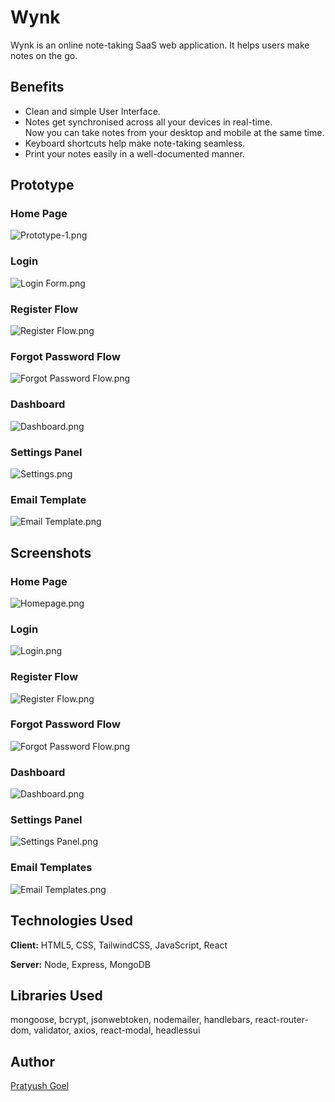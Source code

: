 
# Wynk

Wynk is an online note-taking SaaS web application. It helps users make notes on the go.

## Benefits

- Clean and simple User Interface.
- Notes get synchronised across all your devices in real-time.  
    Now you can take notes from your desktop and mobile at the same time.
- Keyboard shortcuts help make note-taking seamless.
- Print your notes easily in a well-documented manner.

## Prototype

### Home Page

![Prototype-1.png](https://s3.us-west-2.amazonaws.com/secure.notion-static.com/f9806a3e-5680-4658-8596-5a2aec413b32/Prototype-1.png?X-Amz-Algorithm=AWS4-HMAC-SHA256&X-Amz-Content-Sha256=UNSIGNED-PAYLOAD&X-Amz-Credential=AKIAT73L2G45EIPT3X45%2F20220222%2Fus-west-2%2Fs3%2Faws4_request&X-Amz-Date=20220222T121144Z&X-Amz-Expires=86400&X-Amz-Signature=912201cdab33c0040e390c6d24cb354ffaa11a8d1b3f586dddb6a4409af37b09&X-Amz-SignedHeaders=host&response-content-disposition=filename%20%3D%22Prototype-1.png%22&x-id=GetObject)

### Login

![Login Form.png](https://s3.us-west-2.amazonaws.com/secure.notion-static.com/60efff4a-7814-452a-ba62-022c325ed3e2/Login_Form.png?X-Amz-Algorithm=AWS4-HMAC-SHA256&X-Amz-Content-Sha256=UNSIGNED-PAYLOAD&X-Amz-Credential=AKIAT73L2G45EIPT3X45%2F20220222%2Fus-west-2%2Fs3%2Faws4_request&X-Amz-Date=20220222T121216Z&X-Amz-Expires=86400&X-Amz-Signature=ce2c159dc3be9b856d3cf7826d87ef2b7f3b69bdc2305a35dbcc9818e569cb52&X-Amz-SignedHeaders=host&response-content-disposition=filename%20%3D%22Login%2520Form.png%22&x-id=GetObject)

### Register Flow

![Register Flow.png](https://s3.us-west-2.amazonaws.com/secure.notion-static.com/c533d5ee-a299-48ba-bf02-2240648d70c6/Register_Flow.png?X-Amz-Algorithm=AWS4-HMAC-SHA256&X-Amz-Content-Sha256=UNSIGNED-PAYLOAD&X-Amz-Credential=AKIAT73L2G45EIPT3X45%2F20220222%2Fus-west-2%2Fs3%2Faws4_request&X-Amz-Date=20220222T121233Z&X-Amz-Expires=86400&X-Amz-Signature=3e6d24f71227603f4dfc4695e9f07666c572d3f68b734a4ec4764c4de1223915&X-Amz-SignedHeaders=host&response-content-disposition=filename%20%3D%22Register%2520Flow.png%22&x-id=GetObject)

### Forgot Password Flow

![Forgot Password Flow.png](https://s3.us-west-2.amazonaws.com/secure.notion-static.com/fba469e2-2f9a-4277-96a2-194941f91c69/Forgot_Password_Flow.png?X-Amz-Algorithm=AWS4-HMAC-SHA256&X-Amz-Content-Sha256=UNSIGNED-PAYLOAD&X-Amz-Credential=AKIAT73L2G45EIPT3X45%2F20220222%2Fus-west-2%2Fs3%2Faws4_request&X-Amz-Date=20220222T121246Z&X-Amz-Expires=86400&X-Amz-Signature=c96aee0e690bb85ef2687d3d87d54f3554595f8db6a5b559936c551f529efbe4&X-Amz-SignedHeaders=host&response-content-disposition=filename%20%3D%22Forgot%2520Password%2520Flow.png%22&x-id=GetObject)

### Dashboard

![Dashboard.png](https://www.flickr.com/gp/195191566@N05/9296E8)

### Settings Panel

![Settings.png](https://s3.us-west-2.amazonaws.com/secure.notion-static.com/a76a1e77-ea59-4e1d-a02e-0bafbb95b1e1/Settings.png?X-Amz-Algorithm=AWS4-HMAC-SHA256&X-Amz-Content-Sha256=UNSIGNED-PAYLOAD&X-Amz-Credential=AKIAT73L2G45EIPT3X45%2F20220222%2Fus-west-2%2Fs3%2Faws4_request&X-Amz-Date=20220222T121312Z&X-Amz-Expires=86400&X-Amz-Signature=8174a8094647b52b11dd4d0abe33f207705d6c60a6aa92c3d889823f58531ae7&X-Amz-SignedHeaders=host&response-content-disposition=filename%20%3D%22Settings.png%22&x-id=GetObject)

### Email Template

![Email Template.png](https://s3.us-west-2.amazonaws.com/secure.notion-static.com/ef2f65e7-3446-4fb9-ac2a-7125391283e2/Email_Template.png?X-Amz-Algorithm=AWS4-HMAC-SHA256&X-Amz-Content-Sha256=UNSIGNED-PAYLOAD&X-Amz-Credential=AKIAT73L2G45EIPT3X45%2F20220222%2Fus-west-2%2Fs3%2Faws4_request&X-Amz-Date=20220222T121329Z&X-Amz-Expires=86400&X-Amz-Signature=96357ffefd3e8a67e92634bd59aeecebff988218ff2cf3ff7bb4079eda07ef29&X-Amz-SignedHeaders=host&response-content-disposition=filename%20%3D%22Email%2520Template.png%22&x-id=GetObject)  

## Screenshots

### Home Page

![Homepage.png](https://s3.us-west-2.amazonaws.com/secure.notion-static.com/db32d07c-292a-47db-8f3f-6c902dd8a4ba/Homepage.png?X-Amz-Algorithm=AWS4-HMAC-SHA256&X-Amz-Content-Sha256=UNSIGNED-PAYLOAD&X-Amz-Credential=AKIAT73L2G45EIPT3X45%2F20220222%2Fus-west-2%2Fs3%2Faws4_request&X-Amz-Date=20220222T121342Z&X-Amz-Expires=86400&X-Amz-Signature=0f92531626e6be1553e2b328c68451d389086d61f8f0113d43ec2c46911553ef&X-Amz-SignedHeaders=host&response-content-disposition=filename%20%3D%22Homepage.png%22&x-id=GetObject)

### Login

![Login.png](https://s3.us-west-2.amazonaws.com/secure.notion-static.com/45c0a9ed-d104-43a7-9c18-528c0456730b/Login.png?X-Amz-Algorithm=AWS4-HMAC-SHA256&X-Amz-Content-Sha256=UNSIGNED-PAYLOAD&X-Amz-Credential=AKIAT73L2G45EIPT3X45%2F20220222%2Fus-west-2%2Fs3%2Faws4_request&X-Amz-Date=20220222T121357Z&X-Amz-Expires=86400&X-Amz-Signature=7cbd00ce80bc3b5ef971184f7bb22b539fcda645f6b78080039fb208b8bef71b&X-Amz-SignedHeaders=host&response-content-disposition=filename%20%3D%22Login.png%22&x-id=GetObject)

### Register Flow

![Register Flow.png](https://s3.us-west-2.amazonaws.com/secure.notion-static.com/675dccea-6c4e-46e8-ae59-f09ba40e924b/Register_Flow.png?X-Amz-Algorithm=AWS4-HMAC-SHA256&X-Amz-Content-Sha256=UNSIGNED-PAYLOAD&X-Amz-Credential=AKIAT73L2G45EIPT3X45%2F20220222%2Fus-west-2%2Fs3%2Faws4_request&X-Amz-Date=20220222T121414Z&X-Amz-Expires=86400&X-Amz-Signature=7fba1081969bac674466caac2443609ceeedc019aef735725eece5d48ad942ba&X-Amz-SignedHeaders=host&response-content-disposition=filename%20%3D%22Register%2520Flow.png%22&x-id=GetObject)

### Forgot Password Flow

![Forgot Password Flow.png](https://s3.us-west-2.amazonaws.com/secure.notion-static.com/940123b8-205b-4a1f-93f5-c6be0047ec6f/Forgot_Password_Flow.png?X-Amz-Algorithm=AWS4-HMAC-SHA256&X-Amz-Content-Sha256=UNSIGNED-PAYLOAD&X-Amz-Credential=AKIAT73L2G45EIPT3X45%2F20220222%2Fus-west-2%2Fs3%2Faws4_request&X-Amz-Date=20220222T121428Z&X-Amz-Expires=86400&X-Amz-Signature=31d1a7f36adeb68c7a05a8b921fcae5f795599cac824704ccb93a39f7e724722&X-Amz-SignedHeaders=host&response-content-disposition=filename%20%3D%22Forgot%2520Password%2520Flow.png%22&x-id=GetObject)

### Dashboard

![Dashboard.png](https://s3.us-west-2.amazonaws.com/secure.notion-static.com/2cc1991a-b70c-4103-ae84-2d7ae95ef1ac/Dashboard.png?X-Amz-Algorithm=AWS4-HMAC-SHA256&X-Amz-Content-Sha256=UNSIGNED-PAYLOAD&X-Amz-Credential=AKIAT73L2G45EIPT3X45%2F20220222%2Fus-west-2%2Fs3%2Faws4_request&X-Amz-Date=20220222T121442Z&X-Amz-Expires=86400&X-Amz-Signature=37a2aff648d9a2bcdce2a11f6c7b1adcbc68348cb62446bce62fd8b3cd75b22c&X-Amz-SignedHeaders=host&response-content-disposition=filename%20%3D%22Dashboard.png%22&x-id=GetObject)

### Settings Panel

![Settings Panel.png](https://s3.us-west-2.amazonaws.com/secure.notion-static.com/7922a77d-7ca3-4ce9-b3bd-9ffda88ef514/Settings_Panel.png?X-Amz-Algorithm=AWS4-HMAC-SHA256&X-Amz-Content-Sha256=UNSIGNED-PAYLOAD&X-Amz-Credential=AKIAT73L2G45EIPT3X45%2F20220222%2Fus-west-2%2Fs3%2Faws4_request&X-Amz-Date=20220222T121453Z&X-Amz-Expires=86400&X-Amz-Signature=631f2ae0b3aa19e59371f1223c1c123783de9a04cd7d4c81c0dd53b44401597e&X-Amz-SignedHeaders=host&response-content-disposition=filename%20%3D%22Settings%2520Panel.png%22&x-id=GetObject)

### Email Templates

![Email Templates.png](https://s3.us-west-2.amazonaws.com/secure.notion-static.com/0a956352-9a42-45c8-b32b-026781012f2f/Email_Templates.png?X-Amz-Algorithm=AWS4-HMAC-SHA256&X-Amz-Content-Sha256=UNSIGNED-PAYLOAD&X-Amz-Credential=AKIAT73L2G45EIPT3X45%2F20220222%2Fus-west-2%2Fs3%2Faws4_request&X-Amz-Date=20220222T121505Z&X-Amz-Expires=86400&X-Amz-Signature=6b4823132f98cfc0d6593398c387b2a82d4ca4ac881a7f2e823c85ec278888e0&X-Amz-SignedHeaders=host&response-content-disposition=filename%20%3D%22Email%2520Templates.png%22&x-id=GetObject)

## Technologies Used

**Client:** HTML5, CSS, TailwindCSS, JavaScript, React

**Server:** Node, Express, MongoDB

## Libraries Used

mongoose, bcrypt, jsonwebtoken, nodemailer, handlebars, react-router-dom, validator, axios, react-modal, headlessui

## Author

[Pratyush Goel](https://bit.ly/git-pratyush)
